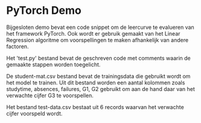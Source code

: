 
# PyTorch Demo

Bijgesloten demo bevat een code snippet om de leercurve te evalueren van het framework PyTorch.
Ook wordt er gebruik gemaakt van het Linear Regression algoritme om voorspellingen te maken afhankelijk van andere factoren.

Het 'test.py' bestand bevat de geschreven code met comments waarin de gemaakte stappen worden toegelicht.

De student-mat.csv bestand bevat de trainingsdata die gebruikt wordt om het model te trainen. Uit dit bestand worden een aantal kolommen zoals studytime, absences, failures, G1, G2 gebruikt om aan de hand daar van het verwachte cijfer G3 te voorspellen. 

Het bestand test-data.csv bestaat uit 6 records waarvan het verwachte cijfer voorspeld wordt.
